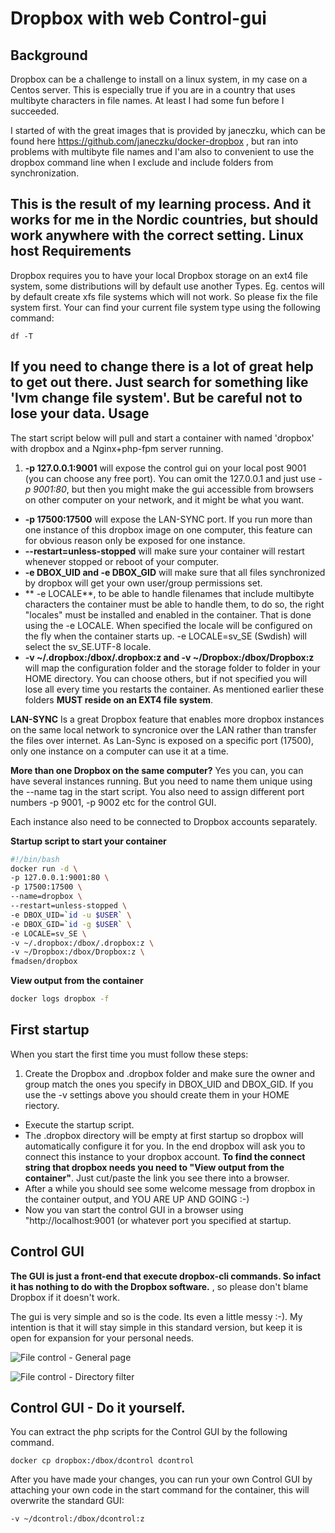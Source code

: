 Dropbox with web Control-gui
========
Background
-----------
Dropbox can be a challenge to install on a linux system, in my case on a Centos server. This is especially true if you are in a country that uses multibyte characters in file names. At least I had some fun before I succeeded.

I started of with the great images that is provided by janeczku, which can be found here https://github.com/janeczku/docker-dropbox ,  but ran into problems with multibyte file names and I'am also to convenient to use the dropbox command line when I exclude and include folders from synchronization.    

This is the result of my learning process. And it works for me in the Nordic countries, but should work anywhere with the correct setting.
Linux host Requirements
-----------
Dropbox requires you to have your local Dropbox storage on an ext4 file system, some distributions will by default use another Types. Eg. centos will by default create xfs file systems which will not work. So please fix the file system first. Your can find your current file system type using the following command:
```
df -T 
```
If you need to change there is a lot of great help to get out there. Just search for something like 'lvm change file system'. But be careful not to lose your data. 
Usage
----------
The start script below will pull and start a container with named 'dropbox'  with dropbox and a Nginx+php-fpm server running. 
1. **-p 127.0.0.1:9001** will expose the control gui on your local post 9001 (you can choose any free port). You can omit the 127.0.0.1 and just use *-p 9001:80*, but then you might make the gui accessible from browsers on other computer on your network, and it might be what you want. 
+ **-p 17500:17500** will expose the LAN-SYNC port. If you run more than one instance of this dropbox image on one computer, this feature can for obvious reason only be exposed for one instance. 
+ **--restart=unless-stopped** will make sure your container will restart whenever stopped or reboot of your computer. 
+ **-e DBOX_UID and -e DBOX_GID** will make sure that all files synchronized by dropbox will get your own user/group permissions set. 
+ ** -e LOCALE**, to be able to handle filenames that include multibyte characters the container must be able to handle them, to do so, the right "locales" must be installed and enabled in the container. That is done using the  -e LOCALE. When specified the locale will be configured on the fly when the container starts up. -e LOCALE=sv_SE (Swdish) will select the sv_SE.UTF-8 locale.
+ **-v ~/.dropbox:/dbox/.dropbox:z and -v ~/Dropbox:/dbox/Dropbox:z** will map the configuration folder and the storage folder to folder in your HOME directory. You can choose others, but if not specified you will lose all every time you restarts the container. As mentioned earlier these folders **MUST reside on an EXT4 file system**.  

**LAN-SYNC**
Is a great Dropbox feature that enables more dropbox instances on the same local network to syncronice over the LAN rather than transfer the files over internet.
As Lan-Sync is exposed on a specific port (17500), only one instance on a computer can use it at a time.

**More than one Dropbox on the same computer?**
Yes you can, you can have several instances running. But you need to name them unique using the --name tag in the start script. You also need to assign different port numbers -p 9001, -p 9002 etc for the control GUI. 

Each instance also need to be connected to Dropbox accounts separately. 

**Startup script to start your container**
```bash
#!/bin/bash
docker run -d \
-p 127.0.0.1:9001:80 \
-p 17500:17500 \
--name=dropbox \
--restart=unless-stopped \
-e DBOX_UID=`id -u $USER` \
-e DBOX_GID=`id -g $USER` \
-e LOCALE=sv_SE \
-v ~/.dropbox:/dbox/.dropbox:z \
-v ~/Dropbox:/dbox/Dropbox:z \
fmadsen/dropbox
```
**View output from the container**
```bash
docker logs dropbox -f
```

First startup
----------
When you start the first time you must follow these steps:
1. Create the Dropbox and .dropbox folder and make sure the owner and group match the ones you specify in DBOX_UID and DBOX_GID. If you use the -v settings above you should create them in your HOME riectory.
+ Execute the startup script.
+ The .dropbox directory will be empty at first startup so dropbox will automatically configure it for you. In the end dropbox will ask you to connect this instance to your dropbox account. **To find the connect string that dropbox needs you need to "View output from the container"**. Just cut/paste the link you see there into a browser.
+ After a while you should see some welcome message from dropbox in the container output, and YOU ARE UP AND GOING :-)
+ Now you van start the control GUI in a browser using "http://localhost:9001 (or whatever port you specified at startup.

Control GUI
-----------
**The GUI is just a front-end that execute dropbox-cli commands. So infact it has nothing to do with the Dropbox software.** , so please don't blame Dropbox if it doesn't work.

The gui is very simple and so is the code. Its even a little messy :-). My intention is that it will stay simple in this standard version, but keep it is open for expansion for your personal needs. 

![File control - General page](http://madsen-system.se/public/img/filecontrol.gif)

![File control - Directory filter](http://madsen-system.se/public/img/filefilter.gif)
   
Control GUI - Do it yourself.
-----------
You can extract the php scripts for the Control GUI by the following command.
```
docker cp dropbox:/dbox/dcontrol dcontrol
```
After you have made your changes, you can run your own Control GUI by attaching your own code in the start command for the container, this will overwrite the standard GUI:
```
-v ~/dcontrol:/dbox/dcontrol:z

